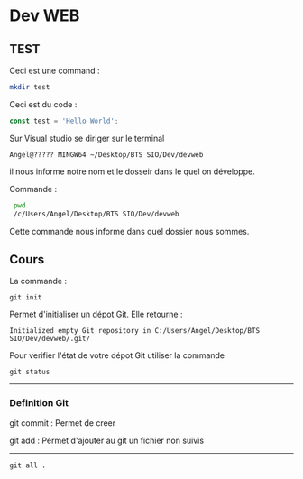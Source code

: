 # Dev WEB
## TEST 
Ceci est une command : 

``` bash
mkdir test 
```

Ceci est du code :

``` javascript
const test = 'Hello World';
``` 

Sur Visual studio se diriger sur le terminal

``` 
Angel@????? MINGW64 ~/Desktop/BTS SIO/Dev/devweb
```
il nous informe notre nom et le dosseir dans le quel on développe.

Commande :

``` bash
 pwd 
 /c/Users/Angel/Desktop/BTS SIO/Dev/devweb
``` 
Cette commande nous informe dans quel dossier nous sommes.


## Cours 

La commande : 

```
git init
```

Permet d'initialiser un dépot Git. Elle retourne : 

```
Initialized empty Git repository in C:/Users/Angel/Desktop/BTS SIO/Dev/devweb/.git/
```

Pour verifier l'état de votre dépot Git utiliser la commande

``` 
git status
```
---
### Definition Git

git commit : Permet de creer 

git add : Permet d'ajouter au git un fichier non suivis 

---



```
git all .
```




